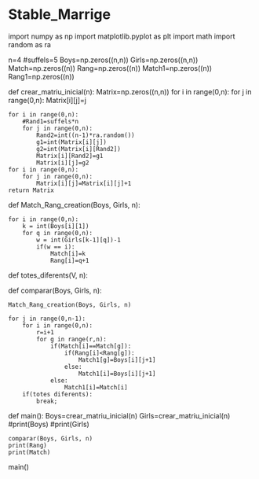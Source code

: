 # Stable_Marrige
import numpy as np
import matplotlib.pyplot as plt
import math
import random as ra

n=4
#suffels=5
Boys=np.zeros((n,n))
Girls=np.zeros((n,n))
Match=np.zeros((n))
Rang=np.zeros((n))
Match1=np.zeros((n))
Rang1=np.zeros((n))

def crear_matriu_inicial(n):
    Matrix=np.zeros((n,n))
    for i in range(0,n):
        for j in range(0,n):
            Matrix[i][j]=j

    for i in range(0,n):
        #Rand1=suffels*n
        for j in range(0,n):
            Rand2=int((n-1)*ra.random())
            g1=int(Matrix[i][j])
            g2=int(Matrix[i][Rand2])
            Matrix[i][Rand2]=g1
            Matrix[i][j]=g2
    for i in range(0,n):
        for j in range(0,n):
            Matrix[i][j]=Matrix[i][j]+1
    return Matrix

def Match_Rang_creation(Boys, Girls, n):

    for i in range(0,n):
        k = int(Boys[i][1])
        for q in range(0,n):
            w = int(Girls[k-1][q])-1
            if(w == i):
                Match[i]=k
                Rang[i]=q+1

def totes_diferents(V, n):
    

def comparar(Boys, Girls, n):
    
    Match_Rang_creation(Boys, Girls, n)
    
    for j in range(0,n-1):
        for i in range(0,n):
            r=i+1
            for g in range(r,n):
                if(Match[i]==Match[g]):
                    if(Rang[i]<Rang[g]):
                        Match1[g]=Boys[i][j+1]
                    else:
                        Match1[i]=Boys[i][j+1]
                else:
                    Match1[i]=Match[i]
        if(totes diferents):
            break;
                    
def main():
    Boys=crear_matriu_inicial(n)
    Girls=crear_matriu_inicial(n)
    #print(Boys)
    #print(Girls)
    
    comparar(Boys, Girls, n)
    print(Rang)
    print(Match)
main()

